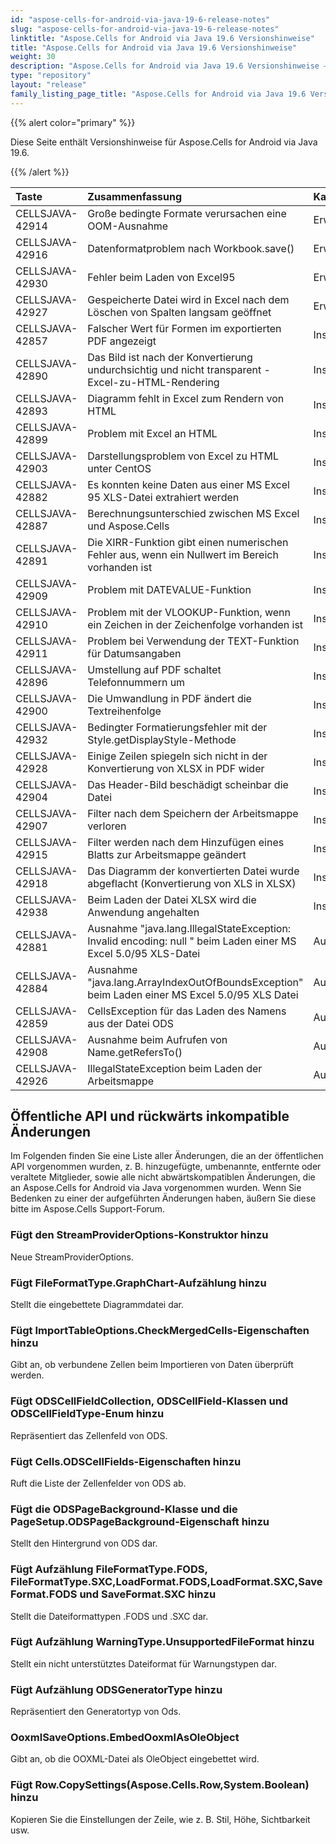 ```yaml
---
id: "aspose-cells-for-android-via-java-19-6-release-notes"
slug: "aspose-cells-for-android-via-java-19-6-release-notes"
linktitle: "Aspose.Cells for Android via Java 19.6 Versionshinweise"
title: "Aspose.Cells for Android via Java 19.6 Versionshinweise"
weight: 30
description: "Aspose.Cells for Android via Java 19.6 Versionshinweise – the latest updates and fixes."
type: "repository"
layout: "release"
family_listing_page_title: "Aspose.Cells for Android via Java 19.6 Versionshinweise"
---
```

{{% alert color="primary" %}} 

Diese Seite enthält Versionshinweise für Aspose.Cells for Android via Java 19.6.

{{% /alert %}} 

|**Taste**|**Zusammenfassung**|**Kategorie**|
|:- |:- |:- |
|CELLSJAVA-42914|Große bedingte Formate verursachen eine OOM-Ausnahme|Erweiterung|
|CELLSJAVA-42916|Datenformatproblem nach Workbook.save()|Erweiterung|
|CELLSJAVA-42930|Fehler beim Laden von Excel95|Erweiterung|
|CELLSJAVA-42927|Gespeicherte Datei wird in Excel nach dem Löschen von Spalten langsam geöffnet|Erweiterung|
|CELLSJAVA-42857|Falscher Wert für Formen im exportierten PDF angezeigt|Insekt|
|CELLSJAVA-42890|Das Bild ist nach der Konvertierung undurchsichtig und nicht transparent - Excel-zu-HTML-Rendering|Insekt|
|CELLSJAVA-42893|Diagramm fehlt in Excel zum Rendern von HTML|Insekt|
|CELLSJAVA-42899|Problem mit Excel an HTML|Insekt|
|CELLSJAVA-42903|Darstellungsproblem von Excel zu HTML unter CentOS|Insekt|
|CELLSJAVA-42882|Es konnten keine Daten aus einer MS Excel 95 XLS-Datei extrahiert werden|Insekt|
|CELLSJAVA-42887|Berechnungsunterschied zwischen MS Excel und Aspose.Cells|Insekt|
|CELLSJAVA-42891|Die XIRR-Funktion gibt einen numerischen Fehler aus, wenn ein Nullwert im Bereich vorhanden ist|Insekt|
|CELLSJAVA-42909|Problem mit DATEVALUE-Funktion|Insekt|
|CELLSJAVA-42910|Problem mit der VLOOKUP-Funktion, wenn ein Zeichen in der Zeichenfolge vorhanden ist|Insekt|
|CELLSJAVA-42911|Problem bei Verwendung der TEXT-Funktion für Datumsangaben|Insekt|
|CELLSJAVA-42896|Umstellung auf PDF schaltet Telefonnummern um|Insekt|
|CELLSJAVA-42900|Die Umwandlung in PDF ändert die Textreihenfolge|Insekt|
|CELLSJAVA-42932|Bedingter Formatierungsfehler mit der Style.getDisplayStyle-Methode|Insekt|
|CELLSJAVA-42928|Einige Zeilen spiegeln sich nicht in der Konvertierung von XLSX in PDF wider|Insekt|
|CELLSJAVA-42904|Das Header-Bild beschädigt scheinbar die Datei|Insekt|
|CELLSJAVA-42907|Filter nach dem Speichern der Arbeitsmappe verloren|Insekt|
|CELLSJAVA-42915|Filter werden nach dem Hinzufügen eines Blatts zur Arbeitsmappe geändert|Insekt|
|CELLSJAVA-42918|Das Diagramm der konvertierten Datei wurde abgeflacht (Konvertierung von XLS in XLSX)|Insekt|
|CELLSJAVA-42938|Beim Laden der Datei XLSX wird die Anwendung angehalten|Insekt|
|CELLSJAVA-42881|Ausnahme "java.lang.IllegalStateException: Invalid encoding: null " beim Laden einer MS Excel 5.0/95 XLS-Datei|Ausnahme|
|CELLSJAVA-42884|Ausnahme "java.lang.ArrayIndexOutOfBoundsException" beim Laden einer MS Excel 5.0/95 XLS Datei|Ausnahme|
|CELLSJAVA-42859|CellsException für das Laden des Namens aus der Datei ODS|Ausnahme|
|CELLSJAVA-42908|Ausnahme beim Aufrufen von Name.getRefersTo()|Ausnahme|
|CELLSJAVA-42926|IllegalStateException beim Laden der Arbeitsmappe|Ausnahme|
## **Öffentliche API und rückwärts inkompatible Änderungen**
Im Folgenden finden Sie eine Liste aller Änderungen, die an der öffentlichen API vorgenommen wurden, z. B. hinzugefügte, umbenannte, entfernte oder veraltete Mitglieder, sowie alle nicht abwärtskompatiblen Änderungen, die an Aspose.Cells for Android via Java vorgenommen wurden. Wenn Sie Bedenken zu einer der aufgeführten Änderungen haben, äußern Sie diese bitte im Aspose.Cells Support-Forum.
### **Fügt den StreamProviderOptions-Konstruktor hinzu**
Neue StreamProviderOptions.
### **Fügt FileFormatType.GraphChart-Aufzählung hinzu**
Stellt die eingebettete Diagrammdatei dar.
### **Fügt ImportTableOptions.CheckMergedCells-Eigenschaften hinzu**
Gibt an, ob verbundene Zellen beim Importieren von Daten überprüft werden.
### **Fügt ODSCellFieldCollection, ODSCellField-Klassen und ODSCellFieldType-Enum hinzu**
Repräsentiert das Zellenfeld von ODS.
### **Fügt Cells.ODSCellFields-Eigenschaften hinzu**
Ruft die Liste der Zellenfelder von ODS ab.
### **Fügt die ODSPageBackground-Klasse und die PageSetup.ODSPageBackground-Eigenschaft hinzu**
Stellt den Hintergrund von ODS dar.
### **Fügt Aufzählung FileFormatType.FODS, FileFormatType.SXC,LoadFormat.FODS,LoadFormat.SXC,SaveFormat.FODS und SaveFormat.SXC hinzu**
Stellt die Dateiformattypen .FODS und .SXC dar.
### **Fügt Aufzählung WarningType.UnsupportedFileFormat hinzu**
Stellt ein nicht unterstütztes Dateiformat für Warnungstypen dar.
### **Fügt Aufzählung ODSGeneratorType hinzu**
Repräsentiert den Generatortyp von Ods.
### **OoxmlSaveOptions.EmbedOoxmlAsOleObject**
Gibt an, ob die OOXML-Datei als OleObject eingebettet wird.
### **Fügt Row.CopySettings(Aspose.Cells.Row,System.Boolean) hinzu**
Kopieren Sie die Einstellungen der Zeile, wie z. B. Stil, Höhe, Sichtbarkeit usw.
